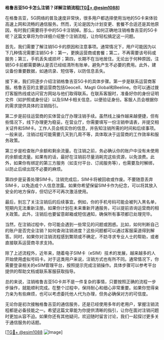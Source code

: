**格鲁吉亚5G卡怎么注销？详解注销流程[[TG💪+ @esim1088](https://t.me/s/esim1088)]**

在格鲁吉亚，5G网络的普及速度非常快，很多用户都选择使用当地的5G卡来体验高速上网和流畅的通信服务。然而，无论是因为计划变更、套餐不合适还是其他原因，有时我们需要将手中的5G卡注销掉。那么，如何正确地注销格鲁吉亚的5G卡呢？这篇文章将为你详细介绍整个注销流程，让你轻松搞定这一问题。

首先，我们需要了解注销5G卡的原因和注意事项。通常情况下，用户可能因为以下几种情况需要注销5G卡：第一，更换运营商或套餐；第二，不再需要该号码或服务；第三，手机丢失或损坏；第四，长期不在当地居住。无论出于何种原因，注销5G卡前都需要确认是否已经结清所有账单，避免产生不必要的费用。此外，建议备份重要数据，如通讯录、短信等，以防信息丢失。

接下来，我们将逐步介绍注销格鲁吉亚5G卡的具体步骤。第一步是联系运营商客服。格鲁吉亚的主要运营商包括Geocell、Magti Global和Beeline。你可以通过拨打客服热线或访问官方网站与他们取得联系。在联系客服时，准备好你的身份证明文件（如护照或身份证）以及SIM卡相关信息，以便验证身份。客服人员会根据你的需求提供具体的注销指引。

第二步是前往运营商的实体营业厅办理注销手续。虽然线上操作越来越便捷，但有些情况下，线下办理更为稳妥。在营业厅，你需要填写一份注销申请表，并提交相关证件和SIM卡。工作人员会核实你的信息，并告知注销所需的时间和后续事项。一般来说，注销过程可能需要几天到几周不等，具体取决于运营商的工作效率和服务政策。

第三步是检查账户余额和剩余流量。在注销之前，务必确认你的账户中没有未使用的余额或流量。如果有的话，最好在注销前尽量消耗完这些资源，以免浪费。此外，如果你有绑定的第三方服务（如支付平台、订阅服务等），也需要及时解绑，以防止后续出现不必要的麻烦。

第四步是妥善处理SIM卡。注销完成后，SIM卡将被回收或作废。不要随意丢弃SIM卡，以免造成个人信息泄露。如果你希望保留SIM卡作为纪念，可以将其放入安全的地方保存，但切记不可再次激活使用。

最后，别忘了关注注销后的后续事宜。例如，你的手机号码可能会被列入黑名单，短期内无法重新注册。如果你计划在未来重新开通服务，可以提前咨询运营商的相关政策。此外，注销后也要留意邮箱或短信通知，确保所有事项都已处理完毕。

当然，在注销过程中，你可能会遇到一些常见的问题或困惑。比如，如何判断自己的账户是否完全注销？如何查询注销进度？这些问题都可以通过客服渠道得到解答。同时，如果你对注销流程感到繁琐或不确定，不妨寻求专业人士的帮助，或者直接联系运营商寻求支持。

除了上述流程外，近年来，随着电子SIM卡（eSIM）技术的发展，越来越多的人开始使用虚拟号码卡。对于这类用户来说，注销方式也有所不同。通常情况下，你需要登录相关的eSIM管理平台，按照提示完成注销操作。具体步骤可以参考平台提供的帮助文档或联系客服获取指导。

总的来说，注销格鲁吉亚5G卡并不是一件复杂的事情，只要按照正确的流程一步步操作，就能顺利完成。在整个过程中，保持耐心和细心非常重要。如果你觉得亲力亲为有些麻烦，也可以考虑委托他人代为办理，但务必确保对方的可信度。

无论你是初次接触格鲁吉亚的通信服务，还是已经使用多年的老用户，掌握注销流程都是必备技能之一。希望这篇文章能为你提供清晰的指引，让你在面对注销问题时更加从容不迫。如果你还有其他疑问，欢迎随时留言讨论，我们一起探讨更多关于通信服务的话题。

[[TG💪+ @esim1088](https://t.me/s/esim1088) ![Image](https://i.postimg.cc/4NQfJmqS/Snipaste-2025-05-13-00-14-12.png)]